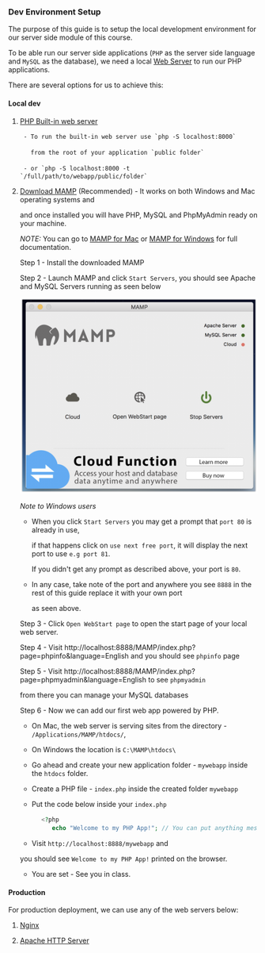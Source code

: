 ### Dev Environment Setup

The purpose of this guide is to setup the local development environment for our server side module of this course.

To be able run our server side applications (`PHP` as the server side language and `MySQL` as the database), we need a local [Web Server](https://en.wikipedia.org/wiki/Web_server) to run our PHP applications.

There are several options for us to achieve this:

#### Local dev

1. [PHP Built-in web server ](http://php.net/manual/en/features.commandline.webserver.php)

        - To run the built-in web server use `php -S localhost:8000`
        
          from the root of your application `public folder`
        
        - or `php -S localhost:8000 -t `/full/path/to/webapp/public/folder`

2. [Download MAMP](https://www.mamp.info/en/downloads/) (Recommended) - It works on both Windows and Mac operating systems and 
        
   and once installed you will have PHP, MySQL and PhpMyAdmin ready on your machine.
   
   *NOTE:* You can go to [MAMP for Mac](http://documentation.mamp.info/en/MAMP-Mac/) or [MAMP for Windows](http://documentation.mamp.info/en/MAMP-Windows/) for full documentation.

   Step 1 - Install the downloaded MAMP
        
   Step 2 - Launch MAMP and click `Start Servers`, you should see Apache and MySQL Servers running as seen below
        
   ![Alt text](./mamp_gui_on.png "Servers on")
   
   *Note to Windows users*
   
    - When you click `Start Servers` you may get a prompt that `port 80` is already in use,

      if that happens click on `use next free port`, it will display the next port to use `e.g port 81`.
      
      If you didn't get any prompt as described above, your port is `80`.
      
    - In any case, take note of the port and anywhere you see `8888` in the rest of this guide replace it with your own port 
    
      as seen above.
      
   Step 3 - Click `Open WebStart page` to open the start page of your local web server.
      
   Step 4 - Visit http://localhost:8888/MAMP/index.php?page=phpinfo&language=English and you should see `phpinfo` page
        
   Step 5 - Visit http://localhost:8888/MAMP/index.php?page=phpmyadmin&language=English to see `phpmyadmin`
                
      from there you can manage your MySQL databases
                
   Step 6 - Now we can add our first web app powered by PHP.
        
      - On Mac, the web server is serving sites from the directory - `/Applications/MAMP/htdocs/`,
       
      - On Windows the location is `C:\MAMP\htdocs\`

      - Go ahead and create your new application folder - `mywebapp` inside the `htdocs` folder.

      - Create a PHP file - `index.php` inside the created folder `mywebapp`

      - Put the code below inside your `index.php`

      ```php
            <?php
               echo "Welcome to my PHP App!"; // You can put anything message inside the quote
      ```
      
      - Visit `http://localhost:8888/mywebapp` and 
      
      you should see `Welcome to my PHP App!` printed on the browser.
      
      - You are set - See you in class.


#### Production

For production deployment, we can use any of the web servers below:

1. [Nginx](https://nginx.org/en/)

2. [Apache HTTP Server](https://httpd.apache.org/)
